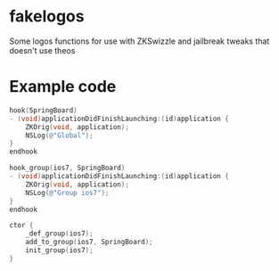 # fakelogos
Some logos functions for use with ZKSwizzle and jailbreak tweaks that doesn't use theos

# Example code
```objective-c
hook(SpringBoard)
- (void)applicationDidFinishLaunching:(id)application {
	ZKOrig(void, application);
	NSLog(@"Global");
}
endhook

hook_group(ios7, SpringBoard)
- (void)applicationDidFinishLaunching:(id)application {
	ZKOrig(void, application);
	NSLog(@"Group ios7");
}
endhook

ctor {
	_def_group(ios7);
	add_to_group(ios7, SpringBoard);
	init_group(ios7);
}
```
